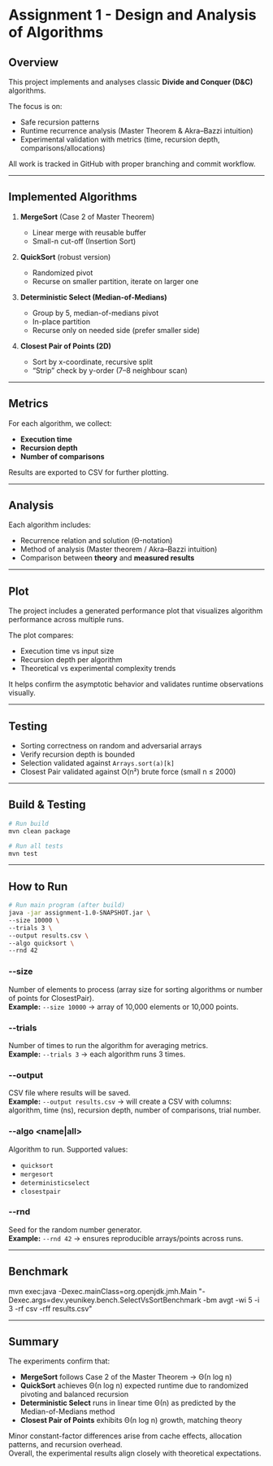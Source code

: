 # Assignment 1 - Design and Analysis of Algorithms

## Overview
This project implements and analyses classic **Divide and Conquer (D&C)** algorithms.

The focus is on:
- Safe recursion patterns
- Runtime recurrence analysis (Master Theorem & Akra–Bazzi intuition)
- Experimental validation with metrics (time, recursion depth, comparisons/allocations)

All work is tracked in GitHub with proper branching and commit workflow.

---

## Implemented Algorithms
1. **MergeSort** (Case 2 of Master Theorem)
    - Linear merge with reusable buffer
    - Small-n cut-off (Insertion Sort)

2. **QuickSort** (robust version)
    - Randomized pivot
    - Recurse on smaller partition, iterate on larger one

3. **Deterministic Select (Median-of-Medians)**
    - Group by 5, median-of-medians pivot
    - In-place partition
    - Recurse only on needed side (prefer smaller side)

4. **Closest Pair of Points (2D)**
    - Sort by x-coordinate, recursive split
    - “Strip” check by y-order (7–8 neighbour scan)

---

## Metrics
For each algorithm, we collect:
- **Execution time**
- **Recursion depth**
- **Number of comparisons**

Results are exported to CSV for further plotting.

---

## Analysis
Each algorithm includes:
- Recurrence relation and solution (Θ-notation)
- Method of analysis (Master theorem / Akra–Bazzi intuition)
- Comparison between **theory** and **measured results**

---

## Plot

The project includes a generated performance plot that visualizes algorithm performance across multiple runs.

The plot compares:
- Execution time vs input size
- Recursion depth per algorithm
- Theoretical vs experimental complexity trends

It helps confirm the asymptotic behavior and validates runtime observations visually.

---

## Testing
- Sorting correctness on random and adversarial arrays
- Verify recursion depth is bounded
- Selection validated against `Arrays.sort(a)[k]`
- Closest Pair validated against O(n²) brute force (small n ≤ 2000)

---

## Build & Testing
```bash
# Run build
mvn clean package

# Run all tests
mvn test
```
---

## How to Run
```bash
# Run main program (after build)
java -jar assignment-1.0-SNAPSHOT.jar \
--size 10000 \
--trials 3 \
--output results.csv \
--algo quicksort \
--rnd 42
```

### --size <N>
Number of elements to process (array size for sorting algorithms or number of points for ClosestPair).  
**Example:** `--size 10000` → array of 10,000 elements or 10,000 points.

### --trials <N>
Number of times to run the algorithm for averaging metrics.  
**Example:** `--trials 3` → each algorithm runs 3 times.

### --output <filename>
CSV file where results will be saved.  
**Example:** `--output results.csv` → will create a CSV with columns: algorithm, time (ns), recursion depth, number of comparisons, trial number.

### --algo <name|all>
Algorithm to run. Supported values:
- `quicksort`
- `mergesort`
- `deterministicselect`
- `closestpair`

### --rnd <seed>
Seed for the random number generator.  
**Example:** `--rnd 42` → ensures reproducible arrays/points across runs.

---

## Benchmark
mvn exec:java -Dexec.mainClass=org.openjdk.jmh.Main "-Dexec.args=dev.yeunikey.bench.SelectVsSortBenchmark -bm avgt -wi 5 -i 3 -rf csv -rff results.csv"

---

## Summary
The experiments confirm that:
- **MergeSort** follows Case 2 of the Master Theorem → Θ(n log n)
- **QuickSort** achieves Θ(n log n) expected runtime due to randomized pivoting and balanced recursion
- **Deterministic Select** runs in linear time Θ(n) as predicted by the Median-of-Medians method
- **Closest Pair of Points** exhibits Θ(n log n) growth, matching theory

Minor constant-factor differences arise from cache effects, allocation patterns, and recursion overhead.  
Overall, the experimental results align closely with theoretical expectations.
